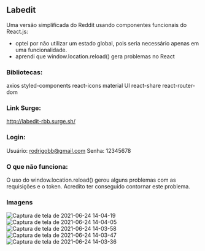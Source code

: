 Labedit
-

Uma versão simplificada do Reddit usando componentes funcionais do React.js:
- optei por não utilizar um estado global, pois seria necessário apenas em uma funcionalidade.
- aprendi que window.location.reload() gera problemas no React

### Bibliotecas: 
axios
styled-components
react-icons
material UI
react-share
react-router-dom

### Link Surge:
http://labedit-rbb.surge.sh/ 

### Login: 
Usuário: rodrigobb@gmail.com
Senha: 12345678

### O que não funciona: 
O uso do window.location.reload() gerou alguns problemas com as requisições e o token. Acredito ter conseguido contornar este problema. 


### Imagens
![Captura de tela de 2021-06-24 14-04-19](https://user-images.githubusercontent.com/81428197/123304306-2f441880-d4f5-11eb-909b-123f42c04a58.png)
![Captura de tela de 2021-06-24 14-04-05](https://user-images.githubusercontent.com/81428197/123304311-30754580-d4f5-11eb-981f-a3f7256b3fe0.png)
![Captura de tela de 2021-06-24 14-03-58](https://user-images.githubusercontent.com/81428197/123304313-30754580-d4f5-11eb-812e-0c6eb8be9823.png)
![Captura de tela de 2021-06-24 14-03-47](https://user-images.githubusercontent.com/81428197/123304316-310ddc00-d4f5-11eb-9351-b3b213071bf5.png)
![Captura de tela de 2021-06-24 14-03-36](https://user-images.githubusercontent.com/81428197/123304320-310ddc00-d4f5-11eb-930a-624dc2b8d05e.png)


